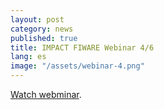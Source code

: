 ```yaml
---
layout: post
category: news
published: true
title: IMPACT FIWARE Webinar 4/6
lang: es
image: "/assets/webinar-4.png"
---
```


<a href=" https://www.youtube.com/watch?v=wCdbNXONmP0" target="_blank"><i class="icon-s-youtube"></i> Watch webminar</a>.
<br>

<br>
<br>
<br>
<br>
<br>
<br>
<br>